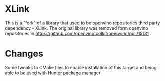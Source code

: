 # XLink

This is a "fork" of a library that used to be openvino repositories third party dependency - XLink. The original library was removed form openvino repositories in https://github.com/openvinotoolkit/openvino/pull/15131 .

# Changes
Some tweaks to CMake files to enable installation of this target and being able to be used with Hunter package manager
